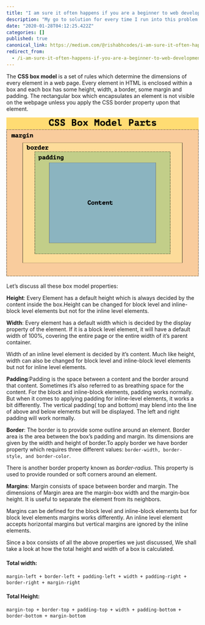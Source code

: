 ```yaml
---
title: "I am sure it often happens if you are a beginner to web development that you apply a CSS style to…"
description: "My go to solution for every time I run into this problem is using the inspect element tool to look at the box model properties of an…"
date: "2020-01-28T04:12:25.422Z"
categories: []
published: true
canonical_link: https://medium.com/@rishabhcodes/i-am-sure-it-often-happens-if-you-are-a-beginner-to-web-development-that-you-apply-a-css-style-to-8ee2ddc40adc
redirect_from:
  - /i-am-sure-it-often-happens-if-you-are-a-beginner-to-web-development-that-you-apply-a-css-style-to-8ee2ddc40adc
---
```


The **CSS box model** is a set of rules which determine the dimensions of every element in a web page. Every element in HTML is enclosed within a box and each box has some height, width, a border, some margin and padding. The rectangular box which encapsulates an element is not visible on the webpage unless you apply the CSS border property upon that element.

![CSS Box Model](./asset-1.png)

Let’s discuss all these box model properties:

**Height**: Every Element has a default height which is always decided by the content inside the box.Height can be changed for block level and inline-block level elements but not for the inline level elements.

**Width**: Every element has a default width which is decided by the display property of the element. If it is a block level element, it will have a default width of 100%, covering the entire page or the entire width of it’s parent container.

Width of an inline level element is decided by it’s content. Much like height, width can also be changed for block level and inline-block level elements but not for inline level elements.

**Padding**:Padding is the space between a content and the border around that content. Sometimes it’s also referred to as breathing space for the content. For the block and inline-block elements, padding works normally. But when it comes to applying padding for inline-level elements, it works a bit differently. The vertical padding( top and bottom) may blend into the line of above and below elements but will be displayed. The left and right padding will work normally.

**Border**: The border is to provide some outline around an element. Border area is the area between the box’s padding and margin. Its dimensions are given by the width and height of border.To apply border we have border property which requires three different values: `border-width, border-style, and border-color`.

There is another border property known as _border-radius_. This property is used to provide rounded or soft corners around an element.

**Margins**: Margin consists of space between border and margin. The dimensions of Margin area are the margin-box width and the margin-box height. It is useful to separate the element from its neighbors.

Margins can be defined for the block level and inline-block elements but for block level elements margins works differently. An inline level element accepts horizontal margins but vertical margins are ignored by the inline elements.

Since a box consists of all the above properties we just discussed, We shall take a look at how the total height and width of a box is calculated.

#### Total width:

```
margin-left + border-left + padding-left + width + padding-right + border-right + margin-right
```

#### Total Height:

```
margin-top + border-top + padding-top + width + padding-bottom + border-bottom + margin-bottom
```
